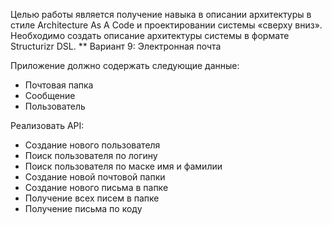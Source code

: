 Целью работы является получение навыка в описании архитектуры в стиле Architecture As A Code и проектировании системы «сверху вниз». 
Необходимо создать описание архитектуры системы в формате Structurizr DSL.
** Вариант 9: Электронная почта 

Приложение должно содержать следующие данные:
* Почтовая папка
* Сообщение
* Пользователь

Реализовать API:
* Создание нового пользователя
* Поиск пользователя по логину
* Поиск пользователя по маске имя и фамилии
* Создание новой почтовой папки
* Создание нового письма в папке
* Получение всех писем в папке
* Получение письма по коду
